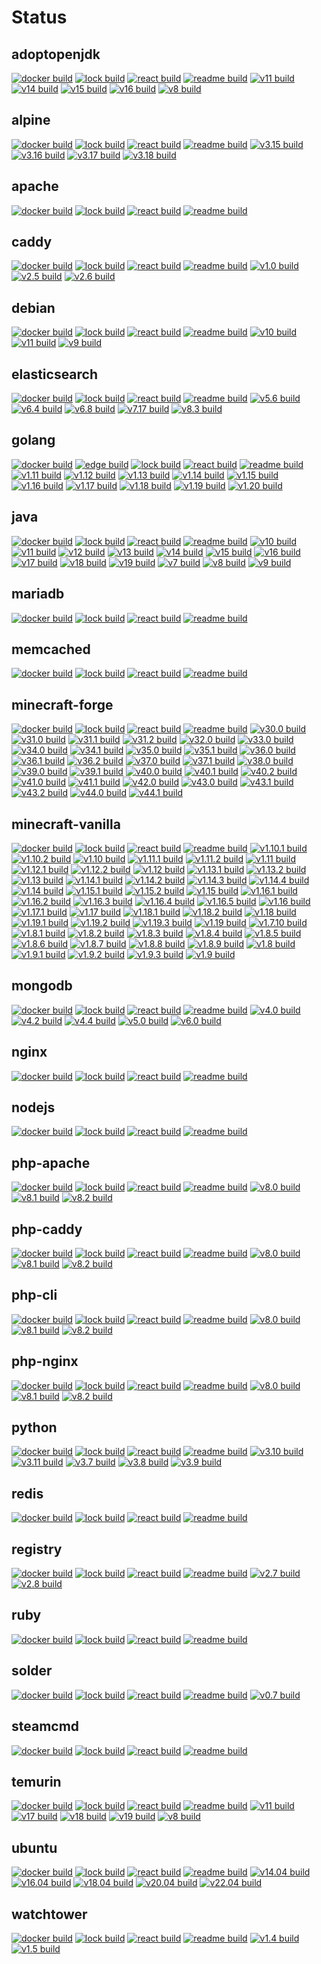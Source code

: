 # Status

## adoptopenjdk
[![docker build](https://github.com/crafthippie/adoptopenjdk/actions/workflows/docker.yml/badge.svg)](https://github.com/crafthippie/adoptopenjdk/actions/workflows/docker.yml) [![lock build](https://github.com/crafthippie/adoptopenjdk/actions/workflows/lock.yml/badge.svg)](https://github.com/crafthippie/adoptopenjdk/actions/workflows/lock.yml) [![react build](https://github.com/crafthippie/adoptopenjdk/actions/workflows/react.yml/badge.svg)](https://github.com/crafthippie/adoptopenjdk/actions/workflows/react.yml) [![readme build](https://github.com/crafthippie/adoptopenjdk/actions/workflows/readme.yml/badge.svg)](https://github.com/crafthippie/adoptopenjdk/actions/workflows/readme.yml) [![v11 build](https://github.com/crafthippie/adoptopenjdk/actions/workflows/v11.yml/badge.svg)](https://github.com/crafthippie/adoptopenjdk/actions/workflows/v11.yml) [![v14 build](https://github.com/crafthippie/adoptopenjdk/actions/workflows/v14.yml/badge.svg)](https://github.com/crafthippie/adoptopenjdk/actions/workflows/v14.yml) [![v15 build](https://github.com/crafthippie/adoptopenjdk/actions/workflows/v15.yml/badge.svg)](https://github.com/crafthippie/adoptopenjdk/actions/workflows/v15.yml) [![v16 build](https://github.com/crafthippie/adoptopenjdk/actions/workflows/v16.yml/badge.svg)](https://github.com/crafthippie/adoptopenjdk/actions/workflows/v16.yml) [![v8 build](https://github.com/crafthippie/adoptopenjdk/actions/workflows/v8.yml/badge.svg)](https://github.com/crafthippie/adoptopenjdk/actions/workflows/v8.yml)

## alpine
[![docker build](https://github.com/crafthippie/alpine/actions/workflows/docker.yml/badge.svg)](https://github.com/crafthippie/alpine/actions/workflows/docker.yml) [![lock build](https://github.com/crafthippie/alpine/actions/workflows/lock.yml/badge.svg)](https://github.com/crafthippie/alpine/actions/workflows/lock.yml) [![react build](https://github.com/crafthippie/alpine/actions/workflows/react.yml/badge.svg)](https://github.com/crafthippie/alpine/actions/workflows/react.yml) [![readme build](https://github.com/crafthippie/alpine/actions/workflows/readme.yml/badge.svg)](https://github.com/crafthippie/alpine/actions/workflows/readme.yml) [![v3.15 build](https://github.com/crafthippie/alpine/actions/workflows/v3.15.yml/badge.svg)](https://github.com/crafthippie/alpine/actions/workflows/v3.15.yml) [![v3.16 build](https://github.com/crafthippie/alpine/actions/workflows/v3.16.yml/badge.svg)](https://github.com/crafthippie/alpine/actions/workflows/v3.16.yml) [![v3.17 build](https://github.com/crafthippie/alpine/actions/workflows/v3.17.yml/badge.svg)](https://github.com/crafthippie/alpine/actions/workflows/v3.17.yml) [![v3.18 build](https://github.com/crafthippie/alpine/actions/workflows/v3.18.yml/badge.svg)](https://github.com/crafthippie/alpine/actions/workflows/v3.18.yml)

## apache
[![docker build](https://github.com/crafthippie/apache/actions/workflows/docker.yml/badge.svg)](https://github.com/crafthippie/apache/actions/workflows/docker.yml) [![lock build](https://github.com/crafthippie/apache/actions/workflows/lock.yml/badge.svg)](https://github.com/crafthippie/apache/actions/workflows/lock.yml) [![react build](https://github.com/crafthippie/apache/actions/workflows/react.yml/badge.svg)](https://github.com/crafthippie/apache/actions/workflows/react.yml) [![readme build](https://github.com/crafthippie/apache/actions/workflows/readme.yml/badge.svg)](https://github.com/crafthippie/apache/actions/workflows/readme.yml)

## caddy
[![docker build](https://github.com/crafthippie/caddy/actions/workflows/docker.yml/badge.svg)](https://github.com/crafthippie/caddy/actions/workflows/docker.yml) [![lock build](https://github.com/crafthippie/caddy/actions/workflows/lock.yml/badge.svg)](https://github.com/crafthippie/caddy/actions/workflows/lock.yml) [![react build](https://github.com/crafthippie/caddy/actions/workflows/react.yml/badge.svg)](https://github.com/crafthippie/caddy/actions/workflows/react.yml) [![readme build](https://github.com/crafthippie/caddy/actions/workflows/readme.yml/badge.svg)](https://github.com/crafthippie/caddy/actions/workflows/readme.yml) [![v1.0 build](https://github.com/crafthippie/caddy/actions/workflows/v1.0.yml/badge.svg)](https://github.com/crafthippie/caddy/actions/workflows/v1.0.yml) [![v2.5 build](https://github.com/crafthippie/caddy/actions/workflows/v2.5.yml/badge.svg)](https://github.com/crafthippie/caddy/actions/workflows/v2.5.yml) [![v2.6 build](https://github.com/crafthippie/caddy/actions/workflows/v2.6.yml/badge.svg)](https://github.com/crafthippie/caddy/actions/workflows/v2.6.yml)

## debian
[![docker build](https://github.com/crafthippie/debian/actions/workflows/docker.yml/badge.svg)](https://github.com/crafthippie/debian/actions/workflows/docker.yml) [![lock build](https://github.com/crafthippie/debian/actions/workflows/lock.yml/badge.svg)](https://github.com/crafthippie/debian/actions/workflows/lock.yml) [![react build](https://github.com/crafthippie/debian/actions/workflows/react.yml/badge.svg)](https://github.com/crafthippie/debian/actions/workflows/react.yml) [![readme build](https://github.com/crafthippie/debian/actions/workflows/readme.yml/badge.svg)](https://github.com/crafthippie/debian/actions/workflows/readme.yml) [![v10 build](https://github.com/crafthippie/debian/actions/workflows/v10.yml/badge.svg)](https://github.com/crafthippie/debian/actions/workflows/v10.yml) [![v11 build](https://github.com/crafthippie/debian/actions/workflows/v11.yml/badge.svg)](https://github.com/crafthippie/debian/actions/workflows/v11.yml) [![v9 build](https://github.com/crafthippie/debian/actions/workflows/v9.yml/badge.svg)](https://github.com/crafthippie/debian/actions/workflows/v9.yml)

## elasticsearch
[![docker build](https://github.com/crafthippie/elasticsearch/actions/workflows/docker.yml/badge.svg)](https://github.com/crafthippie/elasticsearch/actions/workflows/docker.yml) [![lock build](https://github.com/crafthippie/elasticsearch/actions/workflows/lock.yml/badge.svg)](https://github.com/crafthippie/elasticsearch/actions/workflows/lock.yml) [![react build](https://github.com/crafthippie/elasticsearch/actions/workflows/react.yml/badge.svg)](https://github.com/crafthippie/elasticsearch/actions/workflows/react.yml) [![readme build](https://github.com/crafthippie/elasticsearch/actions/workflows/readme.yml/badge.svg)](https://github.com/crafthippie/elasticsearch/actions/workflows/readme.yml) [![v5.6 build](https://github.com/crafthippie/elasticsearch/actions/workflows/v5.6.yml/badge.svg)](https://github.com/crafthippie/elasticsearch/actions/workflows/v5.6.yml) [![v6.4 build](https://github.com/crafthippie/elasticsearch/actions/workflows/v6.4.yml/badge.svg)](https://github.com/crafthippie/elasticsearch/actions/workflows/v6.4.yml) [![v6.8 build](https://github.com/crafthippie/elasticsearch/actions/workflows/v6.8.yml/badge.svg)](https://github.com/crafthippie/elasticsearch/actions/workflows/v6.8.yml) [![v7.17 build](https://github.com/crafthippie/elasticsearch/actions/workflows/v7.17.yml/badge.svg)](https://github.com/crafthippie/elasticsearch/actions/workflows/v7.17.yml) [![v8.3 build](https://github.com/crafthippie/elasticsearch/actions/workflows/v8.3.yml/badge.svg)](https://github.com/crafthippie/elasticsearch/actions/workflows/v8.3.yml)

## golang
[![docker build](https://github.com/crafthippie/golang/actions/workflows/docker.yml/badge.svg)](https://github.com/crafthippie/golang/actions/workflows/docker.yml) [![edge build](https://github.com/crafthippie/golang/actions/workflows/edge.yml/badge.svg)](https://github.com/crafthippie/golang/actions/workflows/edge.yml) [![lock build](https://github.com/crafthippie/golang/actions/workflows/lock.yml/badge.svg)](https://github.com/crafthippie/golang/actions/workflows/lock.yml) [![react build](https://github.com/crafthippie/golang/actions/workflows/react.yml/badge.svg)](https://github.com/crafthippie/golang/actions/workflows/react.yml) [![readme build](https://github.com/crafthippie/golang/actions/workflows/readme.yml/badge.svg)](https://github.com/crafthippie/golang/actions/workflows/readme.yml) [![v1.11 build](https://github.com/crafthippie/golang/actions/workflows/v1.11.yml/badge.svg)](https://github.com/crafthippie/golang/actions/workflows/v1.11.yml) [![v1.12 build](https://github.com/crafthippie/golang/actions/workflows/v1.12.yml/badge.svg)](https://github.com/crafthippie/golang/actions/workflows/v1.12.yml) [![v1.13 build](https://github.com/crafthippie/golang/actions/workflows/v1.13.yml/badge.svg)](https://github.com/crafthippie/golang/actions/workflows/v1.13.yml) [![v1.14 build](https://github.com/crafthippie/golang/actions/workflows/v1.14.yml/badge.svg)](https://github.com/crafthippie/golang/actions/workflows/v1.14.yml) [![v1.15 build](https://github.com/crafthippie/golang/actions/workflows/v1.15.yml/badge.svg)](https://github.com/crafthippie/golang/actions/workflows/v1.15.yml) [![v1.16 build](https://github.com/crafthippie/golang/actions/workflows/v1.16.yml/badge.svg)](https://github.com/crafthippie/golang/actions/workflows/v1.16.yml) [![v1.17 build](https://github.com/crafthippie/golang/actions/workflows/v1.17.yml/badge.svg)](https://github.com/crafthippie/golang/actions/workflows/v1.17.yml) [![v1.18 build](https://github.com/crafthippie/golang/actions/workflows/v1.18.yml/badge.svg)](https://github.com/crafthippie/golang/actions/workflows/v1.18.yml) [![v1.19 build](https://github.com/crafthippie/golang/actions/workflows/v1.19.yml/badge.svg)](https://github.com/crafthippie/golang/actions/workflows/v1.19.yml) [![v1.20 build](https://github.com/crafthippie/golang/actions/workflows/v1.20.yml/badge.svg)](https://github.com/crafthippie/golang/actions/workflows/v1.20.yml)

## java
[![docker build](https://github.com/crafthippie/java/actions/workflows/docker.yml/badge.svg)](https://github.com/crafthippie/java/actions/workflows/docker.yml) [![lock build](https://github.com/crafthippie/java/actions/workflows/lock.yml/badge.svg)](https://github.com/crafthippie/java/actions/workflows/lock.yml) [![react build](https://github.com/crafthippie/java/actions/workflows/react.yml/badge.svg)](https://github.com/crafthippie/java/actions/workflows/react.yml) [![readme build](https://github.com/crafthippie/java/actions/workflows/readme.yml/badge.svg)](https://github.com/crafthippie/java/actions/workflows/readme.yml) [![v10 build](https://github.com/crafthippie/java/actions/workflows/v10.yml/badge.svg)](https://github.com/crafthippie/java/actions/workflows/v10.yml) [![v11 build](https://github.com/crafthippie/java/actions/workflows/v11.yml/badge.svg)](https://github.com/crafthippie/java/actions/workflows/v11.yml) [![v12 build](https://github.com/crafthippie/java/actions/workflows/v12.yml/badge.svg)](https://github.com/crafthippie/java/actions/workflows/v12.yml) [![v13 build](https://github.com/crafthippie/java/actions/workflows/v13.yml/badge.svg)](https://github.com/crafthippie/java/actions/workflows/v13.yml) [![v14 build](https://github.com/crafthippie/java/actions/workflows/v14.yml/badge.svg)](https://github.com/crafthippie/java/actions/workflows/v14.yml) [![v15 build](https://github.com/crafthippie/java/actions/workflows/v15.yml/badge.svg)](https://github.com/crafthippie/java/actions/workflows/v15.yml) [![v16 build](https://github.com/crafthippie/java/actions/workflows/v16.yml/badge.svg)](https://github.com/crafthippie/java/actions/workflows/v16.yml) [![v17 build](https://github.com/crafthippie/java/actions/workflows/v17.yml/badge.svg)](https://github.com/crafthippie/java/actions/workflows/v17.yml) [![v18 build](https://github.com/crafthippie/java/actions/workflows/v18.yml/badge.svg)](https://github.com/crafthippie/java/actions/workflows/v18.yml) [![v19 build](https://github.com/crafthippie/java/actions/workflows/v19.yml/badge.svg)](https://github.com/crafthippie/java/actions/workflows/v19.yml) [![v7 build](https://github.com/crafthippie/java/actions/workflows/v7.yml/badge.svg)](https://github.com/crafthippie/java/actions/workflows/v7.yml) [![v8 build](https://github.com/crafthippie/java/actions/workflows/v8.yml/badge.svg)](https://github.com/crafthippie/java/actions/workflows/v8.yml) [![v9 build](https://github.com/crafthippie/java/actions/workflows/v9.yml/badge.svg)](https://github.com/crafthippie/java/actions/workflows/v9.yml)

## mariadb
[![docker build](https://github.com/crafthippie/mariadb/actions/workflows/docker.yml/badge.svg)](https://github.com/crafthippie/mariadb/actions/workflows/docker.yml) [![lock build](https://github.com/crafthippie/mariadb/actions/workflows/lock.yml/badge.svg)](https://github.com/crafthippie/mariadb/actions/workflows/lock.yml) [![react build](https://github.com/crafthippie/mariadb/actions/workflows/react.yml/badge.svg)](https://github.com/crafthippie/mariadb/actions/workflows/react.yml) [![readme build](https://github.com/crafthippie/mariadb/actions/workflows/readme.yml/badge.svg)](https://github.com/crafthippie/mariadb/actions/workflows/readme.yml)

## memcached
[![docker build](https://github.com/crafthippie/memcached/actions/workflows/docker.yml/badge.svg)](https://github.com/crafthippie/memcached/actions/workflows/docker.yml) [![lock build](https://github.com/crafthippie/memcached/actions/workflows/lock.yml/badge.svg)](https://github.com/crafthippie/memcached/actions/workflows/lock.yml) [![react build](https://github.com/crafthippie/memcached/actions/workflows/react.yml/badge.svg)](https://github.com/crafthippie/memcached/actions/workflows/react.yml) [![readme build](https://github.com/crafthippie/memcached/actions/workflows/readme.yml/badge.svg)](https://github.com/crafthippie/memcached/actions/workflows/readme.yml)

## minecraft-forge
[![docker build](https://github.com/crafthippie/minecraft-forge/actions/workflows/docker.yml/badge.svg)](https://github.com/crafthippie/minecraft-forge/actions/workflows/docker.yml) [![lock build](https://github.com/crafthippie/minecraft-forge/actions/workflows/lock.yml/badge.svg)](https://github.com/crafthippie/minecraft-forge/actions/workflows/lock.yml) [![react build](https://github.com/crafthippie/minecraft-forge/actions/workflows/react.yml/badge.svg)](https://github.com/crafthippie/minecraft-forge/actions/workflows/react.yml) [![readme build](https://github.com/crafthippie/minecraft-forge/actions/workflows/readme.yml/badge.svg)](https://github.com/crafthippie/minecraft-forge/actions/workflows/readme.yml) [![v30.0 build](https://github.com/crafthippie/minecraft-forge/actions/workflows/v30.0.yml/badge.svg)](https://github.com/crafthippie/minecraft-forge/actions/workflows/v30.0.yml) [![v31.0 build](https://github.com/crafthippie/minecraft-forge/actions/workflows/v31.0.yml/badge.svg)](https://github.com/crafthippie/minecraft-forge/actions/workflows/v31.0.yml) [![v31.1 build](https://github.com/crafthippie/minecraft-forge/actions/workflows/v31.1.yml/badge.svg)](https://github.com/crafthippie/minecraft-forge/actions/workflows/v31.1.yml) [![v31.2 build](https://github.com/crafthippie/minecraft-forge/actions/workflows/v31.2.yml/badge.svg)](https://github.com/crafthippie/minecraft-forge/actions/workflows/v31.2.yml) [![v32.0 build](https://github.com/crafthippie/minecraft-forge/actions/workflows/v32.0.yml/badge.svg)](https://github.com/crafthippie/minecraft-forge/actions/workflows/v32.0.yml) [![v33.0 build](https://github.com/crafthippie/minecraft-forge/actions/workflows/v33.0.yml/badge.svg)](https://github.com/crafthippie/minecraft-forge/actions/workflows/v33.0.yml) [![v34.0 build](https://github.com/crafthippie/minecraft-forge/actions/workflows/v34.0.yml/badge.svg)](https://github.com/crafthippie/minecraft-forge/actions/workflows/v34.0.yml) [![v34.1 build](https://github.com/crafthippie/minecraft-forge/actions/workflows/v34.1.yml/badge.svg)](https://github.com/crafthippie/minecraft-forge/actions/workflows/v34.1.yml) [![v35.0 build](https://github.com/crafthippie/minecraft-forge/actions/workflows/v35.0.yml/badge.svg)](https://github.com/crafthippie/minecraft-forge/actions/workflows/v35.0.yml) [![v35.1 build](https://github.com/crafthippie/minecraft-forge/actions/workflows/v35.1.yml/badge.svg)](https://github.com/crafthippie/minecraft-forge/actions/workflows/v35.1.yml) [![v36.0 build](https://github.com/crafthippie/minecraft-forge/actions/workflows/v36.0.yml/badge.svg)](https://github.com/crafthippie/minecraft-forge/actions/workflows/v36.0.yml) [![v36.1 build](https://github.com/crafthippie/minecraft-forge/actions/workflows/v36.1.yml/badge.svg)](https://github.com/crafthippie/minecraft-forge/actions/workflows/v36.1.yml) [![v36.2 build](https://github.com/crafthippie/minecraft-forge/actions/workflows/v36.2.yml/badge.svg)](https://github.com/crafthippie/minecraft-forge/actions/workflows/v36.2.yml) [![v37.0 build](https://github.com/crafthippie/minecraft-forge/actions/workflows/v37.0.yml/badge.svg)](https://github.com/crafthippie/minecraft-forge/actions/workflows/v37.0.yml) [![v37.1 build](https://github.com/crafthippie/minecraft-forge/actions/workflows/v37.1.yml/badge.svg)](https://github.com/crafthippie/minecraft-forge/actions/workflows/v37.1.yml) [![v38.0 build](https://github.com/crafthippie/minecraft-forge/actions/workflows/v38.0.yml/badge.svg)](https://github.com/crafthippie/minecraft-forge/actions/workflows/v38.0.yml) [![v39.0 build](https://github.com/crafthippie/minecraft-forge/actions/workflows/v39.0.yml/badge.svg)](https://github.com/crafthippie/minecraft-forge/actions/workflows/v39.0.yml) [![v39.1 build](https://github.com/crafthippie/minecraft-forge/actions/workflows/v39.1.yml/badge.svg)](https://github.com/crafthippie/minecraft-forge/actions/workflows/v39.1.yml) [![v40.0 build](https://github.com/crafthippie/minecraft-forge/actions/workflows/v40.0.yml/badge.svg)](https://github.com/crafthippie/minecraft-forge/actions/workflows/v40.0.yml) [![v40.1 build](https://github.com/crafthippie/minecraft-forge/actions/workflows/v40.1.yml/badge.svg)](https://github.com/crafthippie/minecraft-forge/actions/workflows/v40.1.yml) [![v40.2 build](https://github.com/crafthippie/minecraft-forge/actions/workflows/v40.2.yml/badge.svg)](https://github.com/crafthippie/minecraft-forge/actions/workflows/v40.2.yml) [![v41.0 build](https://github.com/crafthippie/minecraft-forge/actions/workflows/v41.0.yml/badge.svg)](https://github.com/crafthippie/minecraft-forge/actions/workflows/v41.0.yml) [![v41.1 build](https://github.com/crafthippie/minecraft-forge/actions/workflows/v41.1.yml/badge.svg)](https://github.com/crafthippie/minecraft-forge/actions/workflows/v41.1.yml) [![v42.0 build](https://github.com/crafthippie/minecraft-forge/actions/workflows/v42.0.yml/badge.svg)](https://github.com/crafthippie/minecraft-forge/actions/workflows/v42.0.yml) [![v43.0 build](https://github.com/crafthippie/minecraft-forge/actions/workflows/v43.0.yml/badge.svg)](https://github.com/crafthippie/minecraft-forge/actions/workflows/v43.0.yml) [![v43.1 build](https://github.com/crafthippie/minecraft-forge/actions/workflows/v43.1.yml/badge.svg)](https://github.com/crafthippie/minecraft-forge/actions/workflows/v43.1.yml) [![v43.2 build](https://github.com/crafthippie/minecraft-forge/actions/workflows/v43.2.yml/badge.svg)](https://github.com/crafthippie/minecraft-forge/actions/workflows/v43.2.yml) [![v44.0 build](https://github.com/crafthippie/minecraft-forge/actions/workflows/v44.0.yml/badge.svg)](https://github.com/crafthippie/minecraft-forge/actions/workflows/v44.0.yml) [![v44.1 build](https://github.com/crafthippie/minecraft-forge/actions/workflows/v44.1.yml/badge.svg)](https://github.com/crafthippie/minecraft-forge/actions/workflows/v44.1.yml)

## minecraft-vanilla
[![docker build](https://github.com/crafthippie/minecraft-vanilla/actions/workflows/docker.yml/badge.svg)](https://github.com/crafthippie/minecraft-vanilla/actions/workflows/docker.yml) [![lock build](https://github.com/crafthippie/minecraft-vanilla/actions/workflows/lock.yml/badge.svg)](https://github.com/crafthippie/minecraft-vanilla/actions/workflows/lock.yml) [![react build](https://github.com/crafthippie/minecraft-vanilla/actions/workflows/react.yml/badge.svg)](https://github.com/crafthippie/minecraft-vanilla/actions/workflows/react.yml) [![readme build](https://github.com/crafthippie/minecraft-vanilla/actions/workflows/readme.yml/badge.svg)](https://github.com/crafthippie/minecraft-vanilla/actions/workflows/readme.yml) [![v1.10.1 build](https://github.com/crafthippie/minecraft-vanilla/actions/workflows/v1.10.1.yml/badge.svg)](https://github.com/crafthippie/minecraft-vanilla/actions/workflows/v1.10.1.yml) [![v1.10.2 build](https://github.com/crafthippie/minecraft-vanilla/actions/workflows/v1.10.2.yml/badge.svg)](https://github.com/crafthippie/minecraft-vanilla/actions/workflows/v1.10.2.yml) [![v1.10 build](https://github.com/crafthippie/minecraft-vanilla/actions/workflows/v1.10.yml/badge.svg)](https://github.com/crafthippie/minecraft-vanilla/actions/workflows/v1.10.yml) [![v1.11.1 build](https://github.com/crafthippie/minecraft-vanilla/actions/workflows/v1.11.1.yml/badge.svg)](https://github.com/crafthippie/minecraft-vanilla/actions/workflows/v1.11.1.yml) [![v1.11.2 build](https://github.com/crafthippie/minecraft-vanilla/actions/workflows/v1.11.2.yml/badge.svg)](https://github.com/crafthippie/minecraft-vanilla/actions/workflows/v1.11.2.yml) [![v1.11 build](https://github.com/crafthippie/minecraft-vanilla/actions/workflows/v1.11.yml/badge.svg)](https://github.com/crafthippie/minecraft-vanilla/actions/workflows/v1.11.yml) [![v1.12.1 build](https://github.com/crafthippie/minecraft-vanilla/actions/workflows/v1.12.1.yml/badge.svg)](https://github.com/crafthippie/minecraft-vanilla/actions/workflows/v1.12.1.yml) [![v1.12.2 build](https://github.com/crafthippie/minecraft-vanilla/actions/workflows/v1.12.2.yml/badge.svg)](https://github.com/crafthippie/minecraft-vanilla/actions/workflows/v1.12.2.yml) [![v1.12 build](https://github.com/crafthippie/minecraft-vanilla/actions/workflows/v1.12.yml/badge.svg)](https://github.com/crafthippie/minecraft-vanilla/actions/workflows/v1.12.yml) [![v1.13.1 build](https://github.com/crafthippie/minecraft-vanilla/actions/workflows/v1.13.1.yml/badge.svg)](https://github.com/crafthippie/minecraft-vanilla/actions/workflows/v1.13.1.yml) [![v1.13.2 build](https://github.com/crafthippie/minecraft-vanilla/actions/workflows/v1.13.2.yml/badge.svg)](https://github.com/crafthippie/minecraft-vanilla/actions/workflows/v1.13.2.yml) [![v1.13 build](https://github.com/crafthippie/minecraft-vanilla/actions/workflows/v1.13.yml/badge.svg)](https://github.com/crafthippie/minecraft-vanilla/actions/workflows/v1.13.yml) [![v1.14.1 build](https://github.com/crafthippie/minecraft-vanilla/actions/workflows/v1.14.1.yml/badge.svg)](https://github.com/crafthippie/minecraft-vanilla/actions/workflows/v1.14.1.yml) [![v1.14.2 build](https://github.com/crafthippie/minecraft-vanilla/actions/workflows/v1.14.2.yml/badge.svg)](https://github.com/crafthippie/minecraft-vanilla/actions/workflows/v1.14.2.yml) [![v1.14.3 build](https://github.com/crafthippie/minecraft-vanilla/actions/workflows/v1.14.3.yml/badge.svg)](https://github.com/crafthippie/minecraft-vanilla/actions/workflows/v1.14.3.yml) [![v1.14.4 build](https://github.com/crafthippie/minecraft-vanilla/actions/workflows/v1.14.4.yml/badge.svg)](https://github.com/crafthippie/minecraft-vanilla/actions/workflows/v1.14.4.yml) [![v1.14 build](https://github.com/crafthippie/minecraft-vanilla/actions/workflows/v1.14.yml/badge.svg)](https://github.com/crafthippie/minecraft-vanilla/actions/workflows/v1.14.yml) [![v1.15.1 build](https://github.com/crafthippie/minecraft-vanilla/actions/workflows/v1.15.1.yml/badge.svg)](https://github.com/crafthippie/minecraft-vanilla/actions/workflows/v1.15.1.yml) [![v1.15.2 build](https://github.com/crafthippie/minecraft-vanilla/actions/workflows/v1.15.2.yml/badge.svg)](https://github.com/crafthippie/minecraft-vanilla/actions/workflows/v1.15.2.yml) [![v1.15 build](https://github.com/crafthippie/minecraft-vanilla/actions/workflows/v1.15.yml/badge.svg)](https://github.com/crafthippie/minecraft-vanilla/actions/workflows/v1.15.yml) [![v1.16.1 build](https://github.com/crafthippie/minecraft-vanilla/actions/workflows/v1.16.1.yml/badge.svg)](https://github.com/crafthippie/minecraft-vanilla/actions/workflows/v1.16.1.yml) [![v1.16.2 build](https://github.com/crafthippie/minecraft-vanilla/actions/workflows/v1.16.2.yml/badge.svg)](https://github.com/crafthippie/minecraft-vanilla/actions/workflows/v1.16.2.yml) [![v1.16.3 build](https://github.com/crafthippie/minecraft-vanilla/actions/workflows/v1.16.3.yml/badge.svg)](https://github.com/crafthippie/minecraft-vanilla/actions/workflows/v1.16.3.yml) [![v1.16.4 build](https://github.com/crafthippie/minecraft-vanilla/actions/workflows/v1.16.4.yml/badge.svg)](https://github.com/crafthippie/minecraft-vanilla/actions/workflows/v1.16.4.yml) [![v1.16.5 build](https://github.com/crafthippie/minecraft-vanilla/actions/workflows/v1.16.5.yml/badge.svg)](https://github.com/crafthippie/minecraft-vanilla/actions/workflows/v1.16.5.yml) [![v1.16 build](https://github.com/crafthippie/minecraft-vanilla/actions/workflows/v1.16.yml/badge.svg)](https://github.com/crafthippie/minecraft-vanilla/actions/workflows/v1.16.yml) [![v1.17.1 build](https://github.com/crafthippie/minecraft-vanilla/actions/workflows/v1.17.1.yml/badge.svg)](https://github.com/crafthippie/minecraft-vanilla/actions/workflows/v1.17.1.yml) [![v1.17 build](https://github.com/crafthippie/minecraft-vanilla/actions/workflows/v1.17.yml/badge.svg)](https://github.com/crafthippie/minecraft-vanilla/actions/workflows/v1.17.yml) [![v1.18.1 build](https://github.com/crafthippie/minecraft-vanilla/actions/workflows/v1.18.1.yml/badge.svg)](https://github.com/crafthippie/minecraft-vanilla/actions/workflows/v1.18.1.yml) [![v1.18.2 build](https://github.com/crafthippie/minecraft-vanilla/actions/workflows/v1.18.2.yml/badge.svg)](https://github.com/crafthippie/minecraft-vanilla/actions/workflows/v1.18.2.yml) [![v1.18 build](https://github.com/crafthippie/minecraft-vanilla/actions/workflows/v1.18.yml/badge.svg)](https://github.com/crafthippie/minecraft-vanilla/actions/workflows/v1.18.yml) [![v1.19.1 build](https://github.com/crafthippie/minecraft-vanilla/actions/workflows/v1.19.1.yml/badge.svg)](https://github.com/crafthippie/minecraft-vanilla/actions/workflows/v1.19.1.yml) [![v1.19.2 build](https://github.com/crafthippie/minecraft-vanilla/actions/workflows/v1.19.2.yml/badge.svg)](https://github.com/crafthippie/minecraft-vanilla/actions/workflows/v1.19.2.yml) [![v1.19.3 build](https://github.com/crafthippie/minecraft-vanilla/actions/workflows/v1.19.3.yml/badge.svg)](https://github.com/crafthippie/minecraft-vanilla/actions/workflows/v1.19.3.yml) [![v1.19 build](https://github.com/crafthippie/minecraft-vanilla/actions/workflows/v1.19.yml/badge.svg)](https://github.com/crafthippie/minecraft-vanilla/actions/workflows/v1.19.yml) [![v1.7.10 build](https://github.com/crafthippie/minecraft-vanilla/actions/workflows/v1.7.10.yml/badge.svg)](https://github.com/crafthippie/minecraft-vanilla/actions/workflows/v1.7.10.yml) [![v1.8.1 build](https://github.com/crafthippie/minecraft-vanilla/actions/workflows/v1.8.1.yml/badge.svg)](https://github.com/crafthippie/minecraft-vanilla/actions/workflows/v1.8.1.yml) [![v1.8.2 build](https://github.com/crafthippie/minecraft-vanilla/actions/workflows/v1.8.2.yml/badge.svg)](https://github.com/crafthippie/minecraft-vanilla/actions/workflows/v1.8.2.yml) [![v1.8.3 build](https://github.com/crafthippie/minecraft-vanilla/actions/workflows/v1.8.3.yml/badge.svg)](https://github.com/crafthippie/minecraft-vanilla/actions/workflows/v1.8.3.yml) [![v1.8.4 build](https://github.com/crafthippie/minecraft-vanilla/actions/workflows/v1.8.4.yml/badge.svg)](https://github.com/crafthippie/minecraft-vanilla/actions/workflows/v1.8.4.yml) [![v1.8.5 build](https://github.com/crafthippie/minecraft-vanilla/actions/workflows/v1.8.5.yml/badge.svg)](https://github.com/crafthippie/minecraft-vanilla/actions/workflows/v1.8.5.yml) [![v1.8.6 build](https://github.com/crafthippie/minecraft-vanilla/actions/workflows/v1.8.6.yml/badge.svg)](https://github.com/crafthippie/minecraft-vanilla/actions/workflows/v1.8.6.yml) [![v1.8.7 build](https://github.com/crafthippie/minecraft-vanilla/actions/workflows/v1.8.7.yml/badge.svg)](https://github.com/crafthippie/minecraft-vanilla/actions/workflows/v1.8.7.yml) [![v1.8.8 build](https://github.com/crafthippie/minecraft-vanilla/actions/workflows/v1.8.8.yml/badge.svg)](https://github.com/crafthippie/minecraft-vanilla/actions/workflows/v1.8.8.yml) [![v1.8.9 build](https://github.com/crafthippie/minecraft-vanilla/actions/workflows/v1.8.9.yml/badge.svg)](https://github.com/crafthippie/minecraft-vanilla/actions/workflows/v1.8.9.yml) [![v1.8 build](https://github.com/crafthippie/minecraft-vanilla/actions/workflows/v1.8.yml/badge.svg)](https://github.com/crafthippie/minecraft-vanilla/actions/workflows/v1.8.yml) [![v1.9.1 build](https://github.com/crafthippie/minecraft-vanilla/actions/workflows/v1.9.1.yml/badge.svg)](https://github.com/crafthippie/minecraft-vanilla/actions/workflows/v1.9.1.yml) [![v1.9.2 build](https://github.com/crafthippie/minecraft-vanilla/actions/workflows/v1.9.2.yml/badge.svg)](https://github.com/crafthippie/minecraft-vanilla/actions/workflows/v1.9.2.yml) [![v1.9.3 build](https://github.com/crafthippie/minecraft-vanilla/actions/workflows/v1.9.3.yml/badge.svg)](https://github.com/crafthippie/minecraft-vanilla/actions/workflows/v1.9.3.yml) [![v1.9 build](https://github.com/crafthippie/minecraft-vanilla/actions/workflows/v1.9.yml/badge.svg)](https://github.com/crafthippie/minecraft-vanilla/actions/workflows/v1.9.yml)

## mongodb
[![docker build](https://github.com/crafthippie/mongodb/actions/workflows/docker.yml/badge.svg)](https://github.com/crafthippie/mongodb/actions/workflows/docker.yml) [![lock build](https://github.com/crafthippie/mongodb/actions/workflows/lock.yml/badge.svg)](https://github.com/crafthippie/mongodb/actions/workflows/lock.yml) [![react build](https://github.com/crafthippie/mongodb/actions/workflows/react.yml/badge.svg)](https://github.com/crafthippie/mongodb/actions/workflows/react.yml) [![readme build](https://github.com/crafthippie/mongodb/actions/workflows/readme.yml/badge.svg)](https://github.com/crafthippie/mongodb/actions/workflows/readme.yml) [![v4.0 build](https://github.com/crafthippie/mongodb/actions/workflows/v4.0.yml/badge.svg)](https://github.com/crafthippie/mongodb/actions/workflows/v4.0.yml) [![v4.2 build](https://github.com/crafthippie/mongodb/actions/workflows/v4.2.yml/badge.svg)](https://github.com/crafthippie/mongodb/actions/workflows/v4.2.yml) [![v4.4 build](https://github.com/crafthippie/mongodb/actions/workflows/v4.4.yml/badge.svg)](https://github.com/crafthippie/mongodb/actions/workflows/v4.4.yml) [![v5.0 build](https://github.com/crafthippie/mongodb/actions/workflows/v5.0.yml/badge.svg)](https://github.com/crafthippie/mongodb/actions/workflows/v5.0.yml) [![v6.0 build](https://github.com/crafthippie/mongodb/actions/workflows/v6.0.yml/badge.svg)](https://github.com/crafthippie/mongodb/actions/workflows/v6.0.yml)

## nginx
[![docker build](https://github.com/crafthippie/nginx/actions/workflows/docker.yml/badge.svg)](https://github.com/crafthippie/nginx/actions/workflows/docker.yml) [![lock build](https://github.com/crafthippie/nginx/actions/workflows/lock.yml/badge.svg)](https://github.com/crafthippie/nginx/actions/workflows/lock.yml) [![react build](https://github.com/crafthippie/nginx/actions/workflows/react.yml/badge.svg)](https://github.com/crafthippie/nginx/actions/workflows/react.yml) [![readme build](https://github.com/crafthippie/nginx/actions/workflows/readme.yml/badge.svg)](https://github.com/crafthippie/nginx/actions/workflows/readme.yml)

## nodejs
[![docker build](https://github.com/crafthippie/nodejs/actions/workflows/docker.yml/badge.svg)](https://github.com/crafthippie/nodejs/actions/workflows/docker.yml) [![lock build](https://github.com/crafthippie/nodejs/actions/workflows/lock.yml/badge.svg)](https://github.com/crafthippie/nodejs/actions/workflows/lock.yml) [![react build](https://github.com/crafthippie/nodejs/actions/workflows/react.yml/badge.svg)](https://github.com/crafthippie/nodejs/actions/workflows/react.yml) [![readme build](https://github.com/crafthippie/nodejs/actions/workflows/readme.yml/badge.svg)](https://github.com/crafthippie/nodejs/actions/workflows/readme.yml)

## php-apache
[![docker build](https://github.com/crafthippie/php-apache/actions/workflows/docker.yml/badge.svg)](https://github.com/crafthippie/php-apache/actions/workflows/docker.yml) [![lock build](https://github.com/crafthippie/php-apache/actions/workflows/lock.yml/badge.svg)](https://github.com/crafthippie/php-apache/actions/workflows/lock.yml) [![react build](https://github.com/crafthippie/php-apache/actions/workflows/react.yml/badge.svg)](https://github.com/crafthippie/php-apache/actions/workflows/react.yml) [![readme build](https://github.com/crafthippie/php-apache/actions/workflows/readme.yml/badge.svg)](https://github.com/crafthippie/php-apache/actions/workflows/readme.yml) [![v8.0 build](https://github.com/crafthippie/php-apache/actions/workflows/v8.0.yml/badge.svg)](https://github.com/crafthippie/php-apache/actions/workflows/v8.0.yml) [![v8.1 build](https://github.com/crafthippie/php-apache/actions/workflows/v8.1.yml/badge.svg)](https://github.com/crafthippie/php-apache/actions/workflows/v8.1.yml) [![v8.2 build](https://github.com/crafthippie/php-apache/actions/workflows/v8.2.yml/badge.svg)](https://github.com/crafthippie/php-apache/actions/workflows/v8.2.yml)

## php-caddy
[![docker build](https://github.com/crafthippie/php-caddy/actions/workflows/docker.yml/badge.svg)](https://github.com/crafthippie/php-caddy/actions/workflows/docker.yml) [![lock build](https://github.com/crafthippie/php-caddy/actions/workflows/lock.yml/badge.svg)](https://github.com/crafthippie/php-caddy/actions/workflows/lock.yml) [![react build](https://github.com/crafthippie/php-caddy/actions/workflows/react.yml/badge.svg)](https://github.com/crafthippie/php-caddy/actions/workflows/react.yml) [![readme build](https://github.com/crafthippie/php-caddy/actions/workflows/readme.yml/badge.svg)](https://github.com/crafthippie/php-caddy/actions/workflows/readme.yml) [![v8.0 build](https://github.com/crafthippie/php-caddy/actions/workflows/v8.0.yml/badge.svg)](https://github.com/crafthippie/php-caddy/actions/workflows/v8.0.yml) [![v8.1 build](https://github.com/crafthippie/php-caddy/actions/workflows/v8.1.yml/badge.svg)](https://github.com/crafthippie/php-caddy/actions/workflows/v8.1.yml) [![v8.2 build](https://github.com/crafthippie/php-caddy/actions/workflows/v8.2.yml/badge.svg)](https://github.com/crafthippie/php-caddy/actions/workflows/v8.2.yml)

## php-cli
[![docker build](https://github.com/crafthippie/php-cli/actions/workflows/docker.yml/badge.svg)](https://github.com/crafthippie/php-cli/actions/workflows/docker.yml) [![lock build](https://github.com/crafthippie/php-cli/actions/workflows/lock.yml/badge.svg)](https://github.com/crafthippie/php-cli/actions/workflows/lock.yml) [![react build](https://github.com/crafthippie/php-cli/actions/workflows/react.yml/badge.svg)](https://github.com/crafthippie/php-cli/actions/workflows/react.yml) [![readme build](https://github.com/crafthippie/php-cli/actions/workflows/readme.yml/badge.svg)](https://github.com/crafthippie/php-cli/actions/workflows/readme.yml) [![v8.0 build](https://github.com/crafthippie/php-cli/actions/workflows/v8.0.yml/badge.svg)](https://github.com/crafthippie/php-cli/actions/workflows/v8.0.yml) [![v8.1 build](https://github.com/crafthippie/php-cli/actions/workflows/v8.1.yml/badge.svg)](https://github.com/crafthippie/php-cli/actions/workflows/v8.1.yml) [![v8.2 build](https://github.com/crafthippie/php-cli/actions/workflows/v8.2.yml/badge.svg)](https://github.com/crafthippie/php-cli/actions/workflows/v8.2.yml)

## php-nginx
[![docker build](https://github.com/crafthippie/php-nginx/actions/workflows/docker.yml/badge.svg)](https://github.com/crafthippie/php-nginx/actions/workflows/docker.yml) [![lock build](https://github.com/crafthippie/php-nginx/actions/workflows/lock.yml/badge.svg)](https://github.com/crafthippie/php-nginx/actions/workflows/lock.yml) [![react build](https://github.com/crafthippie/php-nginx/actions/workflows/react.yml/badge.svg)](https://github.com/crafthippie/php-nginx/actions/workflows/react.yml) [![readme build](https://github.com/crafthippie/php-nginx/actions/workflows/readme.yml/badge.svg)](https://github.com/crafthippie/php-nginx/actions/workflows/readme.yml) [![v8.0 build](https://github.com/crafthippie/php-nginx/actions/workflows/v8.0.yml/badge.svg)](https://github.com/crafthippie/php-nginx/actions/workflows/v8.0.yml) [![v8.1 build](https://github.com/crafthippie/php-nginx/actions/workflows/v8.1.yml/badge.svg)](https://github.com/crafthippie/php-nginx/actions/workflows/v8.1.yml) [![v8.2 build](https://github.com/crafthippie/php-nginx/actions/workflows/v8.2.yml/badge.svg)](https://github.com/crafthippie/php-nginx/actions/workflows/v8.2.yml)

## python
[![docker build](https://github.com/crafthippie/python/actions/workflows/docker.yml/badge.svg)](https://github.com/crafthippie/python/actions/workflows/docker.yml) [![lock build](https://github.com/crafthippie/python/actions/workflows/lock.yml/badge.svg)](https://github.com/crafthippie/python/actions/workflows/lock.yml) [![react build](https://github.com/crafthippie/python/actions/workflows/react.yml/badge.svg)](https://github.com/crafthippie/python/actions/workflows/react.yml) [![readme build](https://github.com/crafthippie/python/actions/workflows/readme.yml/badge.svg)](https://github.com/crafthippie/python/actions/workflows/readme.yml) [![v3.10 build](https://github.com/crafthippie/python/actions/workflows/v3.10.yml/badge.svg)](https://github.com/crafthippie/python/actions/workflows/v3.10.yml) [![v3.11 build](https://github.com/crafthippie/python/actions/workflows/v3.11.yml/badge.svg)](https://github.com/crafthippie/python/actions/workflows/v3.11.yml) [![v3.7 build](https://github.com/crafthippie/python/actions/workflows/v3.7.yml/badge.svg)](https://github.com/crafthippie/python/actions/workflows/v3.7.yml) [![v3.8 build](https://github.com/crafthippie/python/actions/workflows/v3.8.yml/badge.svg)](https://github.com/crafthippie/python/actions/workflows/v3.8.yml) [![v3.9 build](https://github.com/crafthippie/python/actions/workflows/v3.9.yml/badge.svg)](https://github.com/crafthippie/python/actions/workflows/v3.9.yml)

## redis
[![docker build](https://github.com/crafthippie/redis/actions/workflows/docker.yml/badge.svg)](https://github.com/crafthippie/redis/actions/workflows/docker.yml) [![lock build](https://github.com/crafthippie/redis/actions/workflows/lock.yml/badge.svg)](https://github.com/crafthippie/redis/actions/workflows/lock.yml) [![react build](https://github.com/crafthippie/redis/actions/workflows/react.yml/badge.svg)](https://github.com/crafthippie/redis/actions/workflows/react.yml) [![readme build](https://github.com/crafthippie/redis/actions/workflows/readme.yml/badge.svg)](https://github.com/crafthippie/redis/actions/workflows/readme.yml)

## registry
[![docker build](https://github.com/crafthippie/registry/actions/workflows/docker.yml/badge.svg)](https://github.com/crafthippie/registry/actions/workflows/docker.yml) [![lock build](https://github.com/crafthippie/registry/actions/workflows/lock.yml/badge.svg)](https://github.com/crafthippie/registry/actions/workflows/lock.yml) [![react build](https://github.com/crafthippie/registry/actions/workflows/react.yml/badge.svg)](https://github.com/crafthippie/registry/actions/workflows/react.yml) [![readme build](https://github.com/crafthippie/registry/actions/workflows/readme.yml/badge.svg)](https://github.com/crafthippie/registry/actions/workflows/readme.yml) [![v2.7 build](https://github.com/crafthippie/registry/actions/workflows/v2.7.yml/badge.svg)](https://github.com/crafthippie/registry/actions/workflows/v2.7.yml) [![v2.8 build](https://github.com/crafthippie/registry/actions/workflows/v2.8.yml/badge.svg)](https://github.com/crafthippie/registry/actions/workflows/v2.8.yml)

## ruby
[![docker build](https://github.com/crafthippie/ruby/actions/workflows/docker.yml/badge.svg)](https://github.com/crafthippie/ruby/actions/workflows/docker.yml) [![lock build](https://github.com/crafthippie/ruby/actions/workflows/lock.yml/badge.svg)](https://github.com/crafthippie/ruby/actions/workflows/lock.yml) [![react build](https://github.com/crafthippie/ruby/actions/workflows/react.yml/badge.svg)](https://github.com/crafthippie/ruby/actions/workflows/react.yml) [![readme build](https://github.com/crafthippie/ruby/actions/workflows/readme.yml/badge.svg)](https://github.com/crafthippie/ruby/actions/workflows/readme.yml)

## solder
[![docker build](https://github.com/crafthippie/solder/actions/workflows/docker.yml/badge.svg)](https://github.com/crafthippie/solder/actions/workflows/docker.yml) [![lock build](https://github.com/crafthippie/solder/actions/workflows/lock.yml/badge.svg)](https://github.com/crafthippie/solder/actions/workflows/lock.yml) [![react build](https://github.com/crafthippie/solder/actions/workflows/react.yml/badge.svg)](https://github.com/crafthippie/solder/actions/workflows/react.yml) [![readme build](https://github.com/crafthippie/solder/actions/workflows/readme.yml/badge.svg)](https://github.com/crafthippie/solder/actions/workflows/readme.yml) [![v0.7 build](https://github.com/crafthippie/solder/actions/workflows/v0.7.yml/badge.svg)](https://github.com/crafthippie/solder/actions/workflows/v0.7.yml)

## steamcmd
[![docker build](https://github.com/crafthippie/steamcmd/actions/workflows/docker.yml/badge.svg)](https://github.com/crafthippie/steamcmd/actions/workflows/docker.yml) [![lock build](https://github.com/crafthippie/steamcmd/actions/workflows/lock.yml/badge.svg)](https://github.com/crafthippie/steamcmd/actions/workflows/lock.yml) [![react build](https://github.com/crafthippie/steamcmd/actions/workflows/react.yml/badge.svg)](https://github.com/crafthippie/steamcmd/actions/workflows/react.yml) [![readme build](https://github.com/crafthippie/steamcmd/actions/workflows/readme.yml/badge.svg)](https://github.com/crafthippie/steamcmd/actions/workflows/readme.yml)

## temurin
[![docker build](https://github.com/crafthippie/temurin/actions/workflows/docker.yml/badge.svg)](https://github.com/crafthippie/temurin/actions/workflows/docker.yml) [![lock build](https://github.com/crafthippie/temurin/actions/workflows/lock.yml/badge.svg)](https://github.com/crafthippie/temurin/actions/workflows/lock.yml) [![react build](https://github.com/crafthippie/temurin/actions/workflows/react.yml/badge.svg)](https://github.com/crafthippie/temurin/actions/workflows/react.yml) [![readme build](https://github.com/crafthippie/temurin/actions/workflows/readme.yml/badge.svg)](https://github.com/crafthippie/temurin/actions/workflows/readme.yml) [![v11 build](https://github.com/crafthippie/temurin/actions/workflows/v11.yml/badge.svg)](https://github.com/crafthippie/temurin/actions/workflows/v11.yml) [![v17 build](https://github.com/crafthippie/temurin/actions/workflows/v17.yml/badge.svg)](https://github.com/crafthippie/temurin/actions/workflows/v17.yml) [![v18 build](https://github.com/crafthippie/temurin/actions/workflows/v18.yml/badge.svg)](https://github.com/crafthippie/temurin/actions/workflows/v18.yml) [![v19 build](https://github.com/crafthippie/temurin/actions/workflows/v19.yml/badge.svg)](https://github.com/crafthippie/temurin/actions/workflows/v19.yml) [![v8 build](https://github.com/crafthippie/temurin/actions/workflows/v8.yml/badge.svg)](https://github.com/crafthippie/temurin/actions/workflows/v8.yml)

## ubuntu
[![docker build](https://github.com/crafthippie/ubuntu/actions/workflows/docker.yml/badge.svg)](https://github.com/crafthippie/ubuntu/actions/workflows/docker.yml) [![lock build](https://github.com/crafthippie/ubuntu/actions/workflows/lock.yml/badge.svg)](https://github.com/crafthippie/ubuntu/actions/workflows/lock.yml) [![react build](https://github.com/crafthippie/ubuntu/actions/workflows/react.yml/badge.svg)](https://github.com/crafthippie/ubuntu/actions/workflows/react.yml) [![readme build](https://github.com/crafthippie/ubuntu/actions/workflows/readme.yml/badge.svg)](https://github.com/crafthippie/ubuntu/actions/workflows/readme.yml) [![v14.04 build](https://github.com/crafthippie/ubuntu/actions/workflows/v14.04.yml/badge.svg)](https://github.com/crafthippie/ubuntu/actions/workflows/v14.04.yml) [![v16.04 build](https://github.com/crafthippie/ubuntu/actions/workflows/v16.04.yml/badge.svg)](https://github.com/crafthippie/ubuntu/actions/workflows/v16.04.yml) [![v18.04 build](https://github.com/crafthippie/ubuntu/actions/workflows/v18.04.yml/badge.svg)](https://github.com/crafthippie/ubuntu/actions/workflows/v18.04.yml) [![v20.04 build](https://github.com/crafthippie/ubuntu/actions/workflows/v20.04.yml/badge.svg)](https://github.com/crafthippie/ubuntu/actions/workflows/v20.04.yml) [![v22.04 build](https://github.com/crafthippie/ubuntu/actions/workflows/v22.04.yml/badge.svg)](https://github.com/crafthippie/ubuntu/actions/workflows/v22.04.yml)

## watchtower
[![docker build](https://github.com/crafthippie/watchtower/actions/workflows/docker.yml/badge.svg)](https://github.com/crafthippie/watchtower/actions/workflows/docker.yml) [![lock build](https://github.com/crafthippie/watchtower/actions/workflows/lock.yml/badge.svg)](https://github.com/crafthippie/watchtower/actions/workflows/lock.yml) [![react build](https://github.com/crafthippie/watchtower/actions/workflows/react.yml/badge.svg)](https://github.com/crafthippie/watchtower/actions/workflows/react.yml) [![readme build](https://github.com/crafthippie/watchtower/actions/workflows/readme.yml/badge.svg)](https://github.com/crafthippie/watchtower/actions/workflows/readme.yml) [![v1.4 build](https://github.com/crafthippie/watchtower/actions/workflows/v1.4.yml/badge.svg)](https://github.com/crafthippie/watchtower/actions/workflows/v1.4.yml) [![v1.5 build](https://github.com/crafthippie/watchtower/actions/workflows/v1.5.yml/badge.svg)](https://github.com/crafthippie/watchtower/actions/workflows/v1.5.yml)
